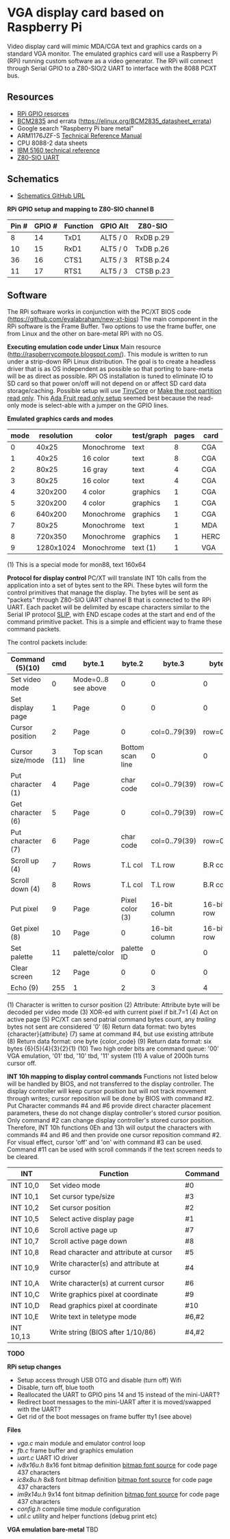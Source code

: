 # VGA display card based on Raspberry Pi
Video display card will mimic MDA/CGA text and graphics cards on a standard VGA monitor.
The emulated graphics card will use a Raspberry Pi (RPi) running custom software as a video generator.
The RPi will connect through Serial GPIO to a Z80-SIO/2 UART to interface with the 8088 PCXT bus.

## Resources
- [RPi GPIO resorces](https://pinout.xyz/pinout/ground#)
- [BCM2835](https://www.raspberrypi.org/app/uploads/2012/02/BCM2835-ARM-Peripherals.pdf) and errata (https://elinux.org/BCM2835_datasheet_errata)
- Google search "Raspberry Pi bare metal"
- ARM1176JZF-S [Technical Reference Manual](http://infocenter.arm.com/help/index.jsp?topic=/com.arm.doc.ddi0301h/index.html)
- CPU 8088-2 data sheets
- [IBM 5160 technical reference](http://www.retroarchive.org/dos/docs/ibm5160techref.pdf)
- [Z80-SIO UART](http://www.z80.info/zip/um0081.pdf)

## Schematics
- [Schematics GitHub URL](https://github.com/eyalabraham/schematics/tree/master/vga-rpi)

**RPi GPIO setup and mapping to Z80-SIO channel B**

| Pin # | GPIO # | Function  | GPIO Alt |  Z80-SIO   |
|-------|--------|-----------|----------|------------|
| 8     |   14   | TxD1      | ALT5 / 0 |  RxDB p.29 |
| 10    |   15   | RxD1      | ALT5 / 0 |  TxDB p.26 |
| 36    |   16   | CTS1      | ALT5 / 3 |  RTSB p.24 |
| 11    |   17   | RTS1      | ALT5 / 3 |  CTSB p.23 |

## Software
The RPi software works in conjunction with the PC/XT BIOS code (https://github.com/eyalabraham/new-xt-bios)
The main component in the RPi software is the Frame Buffer. Two options to use the frame buffer, one from Linux and the other on bare-metal RPi with no OS.

**Executing emulation code under Linux**
Main resource (http://raspberrycompote.blogspot.com/). This module is written to run under a strip-down RPi Linux distribution. The goal is to create a headless driver that is as OS independent as possible so that porting to bare-meta will be as direct as possible.
RPi OS installation is tuned to eliminate IO to SD card so that power on/off will not depend on or affect SD card data storage/caching. Possible setup will use [TinyCore](http://tinycorelinux.net/welcome.html) or [Make the root partition read only](https://hallard.me/raspberry-pi-read-only/).
This [Ada Fruit read only setup](https://learn.adafruit.com/read-only-raspberry-pi) seemed best because the read-only mode is select-able with a jumper on the GPIO lines.

**Emulated graphics cards and modes**

 | mode | resolution | color      | test/graph | pages | card | emulated |
 |------|------------|------------|------------|-------|------|----------|
 | 0    | 40x25      | Monochrome | text       |  8    | CGA  |   no     |
 | 1    | 40x25      | 16 color   | text       |  8    | CGA  |   yes    |
 | 2    | 80x25      | 16 gray    | text       |  4    | CGA  |   no     |
 | 3    | 80x25      | 16 color   | text       |  4    | CGA  |   yes    |
 | 4    | 320x200    | 4 color    | graphics   |  1    | CGA  |   no     |
 | 5    | 320x200    | 4 color    | graphics   |  1    | CGA  |   no     |
 | 6    | 640x200    | Monochrome | graphics   |  1    | CGA  |   no     |
 | 7    | 80x25      | Monochrome | text       |  1    | MDA  |   yes    |
 | 8    | 720x350    | Monochrome | graphics   |  1    | HERC |   no     |
 | 9    | 1280x1024  | Monochrome | text (1)   |  1    | VGA  |   no     |

(1) This is a special mode for mon88, text 160x64

**Protocol for display control**
PC/XT will translate INT 10h calls from the application into a set of bytes sent to the RPi. These bytes will form the control primitives that manage the display. The bytes will be sent as "packets" through Z80-SIO UART channel B that is connected to the RPi UART.
Each packet will be delimited by escape characters similar to the Serial IP protocol [SLIP](https://en.wikipedia.org/wiki/Serial_Line_Internet_Protocol), with END escape codes at the start and end of the command primitive packet. This is a simple and efficient way to frame these command packets.

The control packets include:

| Command (5)(10)   | cmd    | byte.1              | byte.2          | byte.3        | byte.4    | byte.5     | byte.6     |
|-------------------|--------|---------------------|-----------------|---------------|-----------|------------|------------|
| Set video mode    | 0      | Mode=0..8 see above | 0               | 0             | 0         | 0          | 0          |
| Set display page  | 1      | Page                | 0               | 0             | 0         | 0          | 0          |
| Cursor position   | 2      | Page                | 0               | col=0..79(39) | row=0..24 | 0          | 0          |
| Cursor size/mode  | 3 (11) | Top scan line       | Bottom scan line| 0             | 0         | 0          | 0          |
| Put character (1) | 4      | Page                | char code       | col=0..79(39) | row=0..24 | 0          | Attrib.(2) |
| Get character (6) | 5      | Page                | 0               | col=0..79(39) | row=0..24 | 0          | 0          |
| Put character (7) | 6      | Page                | char code       | col=0..79(39) | row=0..24 | 0          | 0          |
| Scroll up (4)     | 7      | Rows                | T.L col         | T.L row       | B.R col   | B.R row    | Attrib.(2) |
| Scroll down (4)   | 8      | Rows                | T.L col         | T.L row       | B.R col   | B.R row    | Attrib.(2) |
| Put pixel         | 9      | Page                | Pixel color (3) |       16-bit column       |       16-bit row        |
| Get pixel (8)     | 10     | Page                | 0               |       16-bit column       |       16-bit row        |
| Set palette       | 11     | palette/color       | palette ID      | 0             | 0         | 0          | 0          |
| Clear screen      | 12     | Page                | 0               | 0             | 0         | 0          | Attrib.(2) |
| Echo (9)          | 255    | 1                   | 2               | 3             | 4         | 5          | 6          |

(1) Character is written to cursor position
(2) Attribute: Attribute byte will be decoded per video mode
(3) XOR-ed with current pixel if bit.7=1
(4) Act on active page
(5) PC/XT can send patrial command bytes count, any *trailing* bytes not sent are considered '0'
(6) Return data format: two bytes {character}{attribute}
(7) same at command #4, but use existing attribute
(8) Return data format: one byte {color_code}
(9) Return data format: six bytes {6}{5}{4}{3}{2}{1}
(10) Two high order bits are command queue: '00' VGA emulation, '01' tbd, '10' tbd, '11' system
(11) A value of 2000h turns cursor off.

**INT 10h mapping to display control commands**
Functions not listed below will be handled by BIOS, and not transferred to the display controller.
The display controller will keep cursor position but will not track movement through writes; cursor reposition will be done by BIOS with command #2.
Put Character commands #4 and #6 provide direct character placement parameters, these do not change display controller's stored cursor position. Only command #2 can change display controller's stored cursor position. Therefore, INT 10h functions 0Eh and 13h will output the characters with commands #4 and #6 and then provide one cursor reposition command #2. For visual effect, cursor 'off' and 'on' with command #3 can be used.
Command #11 can be used with scroll commands if the text screen needs to be cleared.

| INT           | Function                                   | Command   |
|---------------|--------------------------------------------|-----------|
| INT 10,0      | Set video mode                             | #0        |
| INT 10,1      | Set cursor type/size                       | #3        |
| INT 10,2      | Set cursor position                        | #2        |
| INT 10,5      | Select active display page                 | #1        |
| INT 10,6      | Scroll active page up                      | #7        |
| INT 10,7      | Scroll active page down                    | #8        |
| INT 10,8      | Read character and attribute at cursor     | #5        |
| INT 10,9      | Write character(s) and attribute at cursor | #4        |
| INT 10,A      | Write character(s) at current cursor       | #6        |
| INT 10,C      | Write graphics pixel at coordinate         | #9        |
| INT 10,D      | Read graphics pixel at coordinate          | #10       |
| INT 10,E      | Write text in teletype mode                | #6,#2     |
| INT 10,13     | Write string (BIOS after 1/10/86)          | #4,#2     |

**TODO**

**RPi setup changes**
- Setup access through USB OTG and disable (turn off) Wifi
- Disable, turn off, blue tooth
- Reallocated the UART to GPIO pins 14 and 15 instead of the mini-UART?
- Redirect boot messages to the mini-UART after it is moved/swapped with the UART?
- Get rid of the boot messages on frame buffer tty1 (see above)

**Files**
- *vga.c* main module and emulator control loop
- *fb.c* frame buffer and graphics emulation
- *uart.c* UART IO driver
- *iv8x16u.h* 8x16 font bitmap definition [bitmap font source](https://github.com/farsil/ibmfonts) for code page 437 characters
- *ic8x8u.h*  8x8 font bitmap definition [bitmap font source](https://github.com/farsil/ibmfonts) for code page 437 characters
- *im9x14u.h* 9x14 font bitmap definition [bitmap font source](https://github.com/farsil/ibmfonts) for code page 437 characters
- *config.h* compile time module configuration
- *util.c* utility and helper functions (debug print etc)

**VGA emulation bare-metal**
TBD


